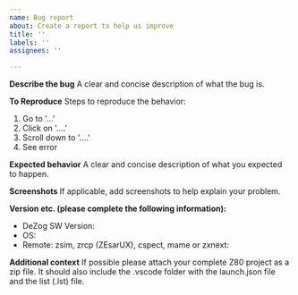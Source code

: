 ```yaml
---
name: Bug report
about: Create a report to help us improve
title: ''
labels: ''
assignees: ''

---
```


**Describe the bug**
A clear and concise description of what the bug is.

**To Reproduce**
Steps to reproduce the behavior:
1. Go to '...'
2. Click on '....'
3. Scroll down to '....'
4. See error

**Expected behavior**
A clear and concise description of what you expected to happen.

**Screenshots**
If applicable, add screenshots to help explain your problem.

**Version etc. (please complete the following information):**
 - DeZog SW Version:
 - OS:
 - Remote: zsim, zrcp (ZEsarUX), cspect, mame or zxnext:


**Additional context**
If possible please attach your complete Z80 project as a zip file.
It should also include the .vscode folder with the launch.json file and the list (.lst) file.
